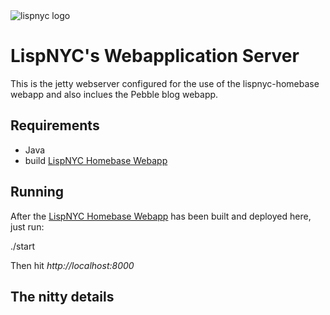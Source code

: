 
<img src="http://lispnyc.org/static/images/theme-barsky-2.png" alt="lispnyc logo" title="LispNYC's webserver" />

# LispNYC's Webapplication Server

This is the jetty webserver configured for the use of the lispnyc-homebase 
webapp and also inclues the Pebble blog webapp.

## Requirements

  * Java
  * build [LispNYC Homebase Webapp](https://github.com/heow/lispnyc-homebase)

## Running

After the [LispNYC Homebase Webapp](https://github.com/heow/lispnyc-homebase) has been built and deployed here, just run:

  ./start
  
Then hit *http://localhost:8000*

## The nitty details

